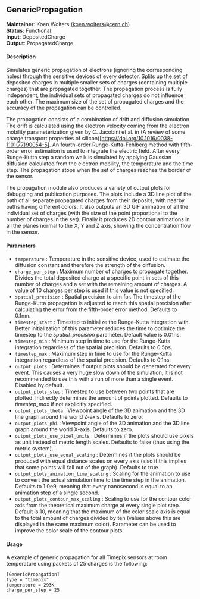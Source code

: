## GenericPropagation
**Maintainer**: Koen Wolters (<koen.wolters@cern.ch>)  
**Status**: Functional  
**Input**: DepositedCharge  
**Output**: PropagatedCharge  

#### Description
Simulates generic propagation of electrons (ignoring the corresponding holes) through the sensitive devices of every detector. Splits up the set of deposited charges in multiple smaller sets of charges (containing multiple charges) that are propagated together. The propagation process is fully independent, the individual sets of propagated charges do not influence each other. The maximum size of the set of propagated charges and the accuracy of the propagation can be controlled.

The propagation consists of a combination of drift and diffusion simulation. The drift is calculated using the electron velocity coming from the electron mobility parameterization given by C. Jacobini et al. in (A review of some charge transport properties of silicon)[https://doi.org/10.1016/0038-1101(77)90054-5]. An fourth-order Runge-Kutta-Fehlberg method with fifth-order error estimation is used to integrate the electric field. After every Runge-Kutta step a random walk is simulated by applying Gaussian diffusion calculated from the electron mobility, the temperature and the time step. The propagation stops when the set of charges reaches the border of the sensor.

The propagation module also produces a variety of output plots for debugging and publication purposes. The plots include a 3D line plot of the path of all separate propagated charges from their deposits, with nearby paths having different colors. It also outputs an 3D GIF animation of all the individual set of charges (with the size of the point proportional to the number of charges in the set). Finally it produces 2D contour animations in all the planes normal to the X, Y and Z axis, showing the concentration flow in the sensor.

#### Parameters
* `temperature` : Temperature in the sensitive device, used to estimate the diffusion constant and therefore the strength of the diffusion.
* `charge_per_step` : Maximum number of charges to propagate together. Divides the total deposited charge at a specific point in sets of this number of charges and a set with the remaining amount of charges. A value of 10 charges per step is used if this value is not specified.
* `spatial_precision` : Spatial precision to aim for. The timestep of the Runge-Kutta propagation is adjusted to reach this spatial precision after calculating the error from the fifth-order error method. Defaults to 0.1nm.
* `timestep_start` : Timestep to initialize the Runge-Kutta integration with. Better initialization of this parameter reduces the time to optimize the timestep to the *spatial_precision* parameter. Default value is 0.01ns.
* `timestep_min` : Minimum step in time to use for the Runge-Kutta integration regardless of the spatial precision. Defaults to 0.5ps.
* `timestep_max` : Maximum step in time to use for the Runge-Kutta integration regardless of the spatial precision. Defaults to 0.1ns.
* `output_plots` : Determines if output plots should be generated for every event. This causes a very huge slow down of the simulation, it is not recommended to use this with a run of more than a single event. Disabled by default.
* `output_plots_step` : Timestep to use between two points that are plotted. Indirectly determines the amount of points plotted. Defaults to *timestep_max* if not explicitly specified.
* `output_plots_theta` : Viewpoint angle of the 3D animation and the 3D line graph around the world Z-axis. Defaults to zero.
* `output_plots_phi` : Viewpoint angle of the 3D animation and the 3D line graph around the world X-axis. Defaults to zero.
* `output_plots_use_pixel_units` : Determines if the plots should use pixels as unit instead of metric length scales. Defaults to false (thus using the metric system).
* `output_plots_use_equal_scaling` : Determines if the plots should be produced with equal distance scales on every axis (also if this implies that some points will fall out of the graph). Defaults to true.
* `output_plots_animation_time_scaling` : Scaling for the animation to use to convert the actual simulation time to the time step in the animation. Defaults to 1.0e9, meaning that every nanosecond is equal to an animation step of a single second.
* `output_plots_contour_max_scaling` : Scaling to use for the contour color axis from the theoretical maximum charge at every single plot step. Default is 10, meaning that the maximum of the color scale axis is equal to the total amount of charges divided by ten (values above this are displayed in the same maximum color). Parameter can be used to improve the color scale of the contour plots.

#### Usage
A example of generic propagation for all Timepix sensors at room temperature using packets of 25 charges is the following:

```
[GenericPropagation]
type = "timepix"
temperature = 293K
charge_per_step = 25
```
